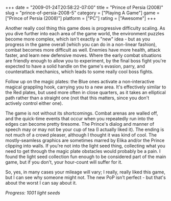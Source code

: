 +++
date = "2009-01-24T20:58:22-07:00"
title = "Prince of Persia (2008)"
slug = "prince-of-persia-2008-5"
category = ["Playing A Game"]
game = ["Prince of Persia (2008)"]
platform = ["PC"]
rating = ["Awesome"]
+++

Another really cool thing this game does is progressive difficulty scaling.  As you dive further into each area of the game world, the environment puzzles become more complex, which isn't exactly a "new" idea - but as you progress in the game overall (which you can do in a non-linear fashion), combat becomes more difficult as well.  Enemies have more health, attack faster, and learn new defensive moves.  Where the early combat situations are friendly enough to allow you to experiment, by the final boss fight you're expected to have a solid handle on the game's evasion, parry, and counterattack mechanics, which leads to some really cool boss fights.

Follow up on the magic plates: the Blue ones activate a non-interactive magical grappling hook, carrying you to a new area.  It's effectively similar to the Red plates, but used more often in close quarters, as it takes an elliptical path rather than a straight one (not that this matters, since you don't actively control either one).

The game is not without its shortcomings.  Combat arenas are walled off, and the quick-time events that occur when you repeatedly run into the edges can become pretty tiresome.  The Prince's dialog and manner of speech may or may not be your cup of tea (I actually liked it).  The ending is not much of a crowd pleaser, although I thought it was kind of cool.  The mostly-seamless graphics are sometimes marred by Elika and/or the Prince clipping into walls.  If you're not into the light seed thing, collecting what you need to get through the magic plate obstacles would probably be a pain.  I found the light seed collection fun enough to be considered part of the main game, but if you don't, your hour-count will suffer for it.

So, yes, in many cases your mileage will vary; I really, really liked this game, but I can see why someone might not.  The new PoP isn't perfect - but that's about the worst I can say about it.

<i>Progress: 1001 light seeds</i>
